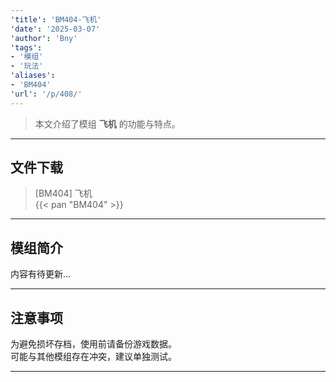 ```yaml
---
'title': 'BM404-飞机'
'date': '2025-03-07'
'author': 'Bny'
'tags':
- '模组'
- '玩法'
'aliases':
- 'BM404'
'url': '/p/408/'
---
```


> 本文介绍了模组 **飞机** 的功能与特点。

---

## 文件下载

> [BM404] 飞机  
{{< pan "BM404" >}}  

---

## 模组简介

>  
内容有待更新...  

---

## 注意事项

>  
为避免损坏存档，使用前请备份游戏数据。  
可能与其他模组存在冲突，建议单独测试。  

---

